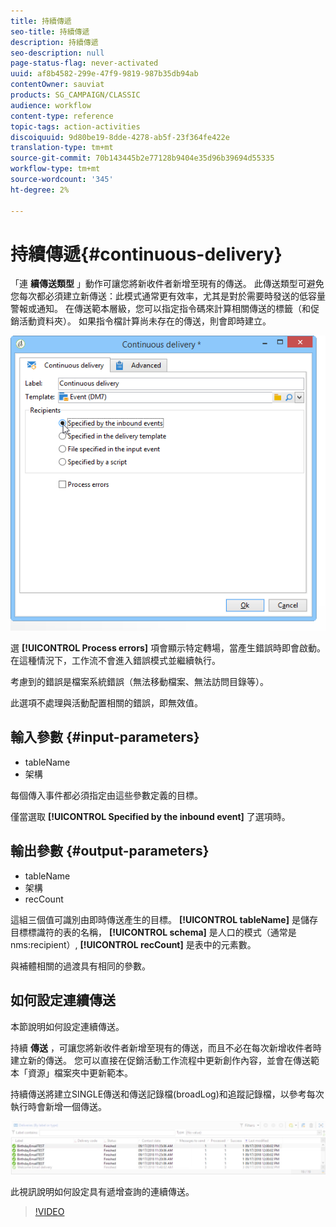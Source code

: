 ```yaml
---
title: 持續傳遞
seo-title: 持續傳遞
description: 持續傳遞
seo-description: null
page-status-flag: never-activated
uuid: af8b4582-299e-47f9-9819-987b35db94ab
contentOwner: sauviat
products: SG_CAMPAIGN/CLASSIC
audience: workflow
content-type: reference
topic-tags: action-activities
discoiquuid: 9d80be19-8dde-4278-ab5f-23f364fe422e
translation-type: tm+mt
source-git-commit: 70b143445b2e77128b9404e35d96b39694d55335
workflow-type: tm+mt
source-wordcount: '345'
ht-degree: 2%

---
```



# 持續傳遞{#continuous-delivery}

「連 **續傳送類型** 」動作可讓您將新收件者新增至現有的傳送。 此傳送類型可避免您每次都必須建立新傳送：此模式通常更有效率，尤其是對於需要時發送的低容量警報或通知。 在傳送範本層級，您可以指定指令碼來計算相關傳送的標籤（和促銷活動資料夾）。 如果指令檔計算尚未存在的傳送，則會即時建立。

![](assets/edit_diffusion_fil.png)

選 **[!UICONTROL Process errors]** 項會顯示特定轉場，當產生錯誤時即會啟動。 在這種情況下，工作流不會進入錯誤模式並繼續執行。

考慮到的錯誤是檔案系統錯誤（無法移動檔案、無法訪問目錄等）。

此選項不處理與活動配置相關的錯誤，即無效值。

## 輸入參數 {#input-parameters}

* tableName
* 架構

每個傳入事件都必須指定由這些參數定義的目標。

僅當選取 **[!UICONTROL Specified by the inbound event]** 了選項時。

## 輸出參數 {#output-parameters}

* tableName
* 架構
* recCount

這組三個值可識別由即時傳送產生的目標。 **[!UICONTROL tableName]** 是儲存目標標識符的表的名稱， **[!UICONTROL schema]** 是人口的模式（通常是nms:recipient）, **[!UICONTROL recCount]** 是表中的元素數。

與補體相關的過渡具有相同的參數。

## 如何設定連續傳送

本節說明如何設定連續傳送。

持續 **傳送** ，可讓您將新收件者新增至現有的傳送，而且不必在每次新增收件者時建立新的傳送。 您可以直接在促銷活動工作流程中更新創作內容，並會在傳送範本「資源」檔案夾中更新範本。

持續傳送將建立SINGLE傳送和傳送記錄檔(broadLog)和追蹤記錄檔，以參考每次執行時會新增一個傳送。

![持續傳送](assets/delivery_continuous.jpg)

此視訊說明如何設定具有遞增查詢的連續傳送。

>[!VIDEO](https://video.tv.adobe.com/v/25039?quality=12)
